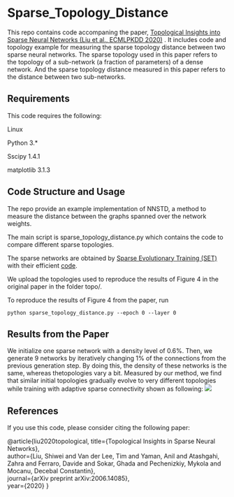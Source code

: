 # Sparse_Topology_Distance
This repo contains code accompaning the paper, [Topological Insights into Sparse Neural Networks (Liu et al., ECMLPKDD 2020)](https://arxiv.org/abs/2006.14085) . It includes code and topology example for measuring the sparse topology distance between two sparse neural networks. The sparse topology used in this paper refers to the topology of a sub-network (a fraction of parameters) of a dense network. And the sparse topology distance measured in this paper refers to the distance between two sub-networks. 

## Requirements

This code requires the following:

Linux

Python 3.*

Sscipy 1.4.1

matplotlib 3.1.3

## Code Structure and Usage

The repo provide an example implementation of NNSTD, a method to measure the distance between the graphs spanned over the network weights.

The main script is sparse_topology_distance.py which contains the code to compare different sparse topologies. 

The sparse networks are obtained by [Sparse Evolutionary Training (SET)](https://www.nature.com/articles/s41467-018-04316-3.pdf) with their efficient [code](https://github.com/dcmocanu/sparse-evolutionary-artificial-neural-networks).

We upload the topologies used to reproduce the results of Figure 4 in the original paper in the folder topo/. 

To reproduce the results of Figure 4 from the paper, run 
```
python sparse_topology_distance.py --epoch 0 --layer 0
```
## Results from the Paper

We initialize  one sparse network with a density level of 0.6%. Then, we generate 9 networks by iteratively changing 1% of the connections from the previous generation step. By doing this, the density of these networks is the same, whereas thetopologies vary a bit. Measured by our method, we find that similar initial topologies gradually evolve to very different topologies while training with adaptive sparse connectivity shown as following:
![](Figure_4.png)

## References

If you use this code, please consider citing the following paper:

@article{liu2020topological,
title={Topological Insights in Sparse Neural Networks},  
author={Liu, Shiwei and Van der Lee, Tim and Yaman, Anil and Atashgahi, Zahra and Ferraro, Davide and Sokar, Ghada and Pechenizkiy, Mykola and Mocanu, Decebal Constantin},  
journal={arXiv preprint arXiv:2006.14085},  
year={2020}
}






